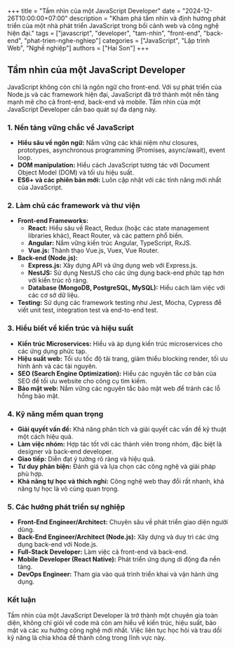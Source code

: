 +++
title = "Tầm nhìn của một JavaScript Developer"
date = "2024-12-26T10:00:00+07:00"
description = "Khám phá tầm nhìn và định hướng phát triển của một nhà phát triển JavaScript trong bối cảnh web và công nghệ hiện đại."
tags = ["javascript", "developer", "tam-nhin", "front-end", "back-end", "phat-trien-nghe-nghiep"]
categories = ["JavaScript", "Lập trình Web", "Nghề nghiệp"]
authors = ["Hai Son"]
+++

## Tầm nhìn của một JavaScript Developer

JavaScript không còn chỉ là ngôn ngữ cho front-end. Với sự phát triển của Node.js và các framework hiện đại, JavaScript đã trở thành một nền tảng mạnh mẽ cho cả front-end, back-end và mobile. Tầm nhìn của một JavaScript Developer cần bao quát sự đa dạng này.

### 1. Nền tảng vững chắc về JavaScript

*   **Hiểu sâu về ngôn ngữ:** Nắm vững các khái niệm như closures, prototypes, asynchronous programming (Promises, async/await), event loop.
*   **DOM manipulation:** Hiểu cách JavaScript tương tác với Document Object Model (DOM) và tối ưu hiệu suất.
*   **ES6+ và các phiên bản mới:** Luôn cập nhật với các tính năng mới nhất của JavaScript.

### 2. Làm chủ các framework và thư viện

*   **Front-end Frameworks:**
    *   **React:** Hiểu sâu về React, Redux (hoặc các state management libraries khác), React Router, và các pattern phổ biến.
    *   **Angular:** Nắm vững kiến trúc Angular, TypeScript, RxJS.
    *   **Vue.js:** Thành thạo Vue.js, Vuex, Vue Router.
*   **Back-end (Node.js):**
    *   **Express.js:** Xây dựng API và ứng dụng web với Express.js.
    *   **NestJS:** Sử dụng NestJS cho các ứng dụng back-end phức tạp hơn với kiến trúc rõ ràng.
    *   **Database (MongoDB, PostgreSQL, MySQL):** Hiểu cách làm việc với các cơ sở dữ liệu.
*   **Testing:** Sử dụng các framework testing như Jest, Mocha, Cypress để viết unit test, integration test và end-to-end test.

### 3. Hiểu biết về kiến trúc và hiệu suất

*   **Kiến trúc Microservices:** Hiểu và áp dụng kiến trúc microservices cho các ứng dụng phức tạp.
*   **Hiệu suất web:** Tối ưu tốc độ tải trang, giảm thiểu blocking render, tối ưu hình ảnh và các tài nguyên.
*   **SEO (Search Engine Optimization):** Hiểu các nguyên tắc cơ bản của SEO để tối ưu website cho công cụ tìm kiếm.
*   **Bảo mật web:** Nắm vững các nguyên tắc bảo mật web để tránh các lỗ hổng bảo mật.

### 4. Kỹ năng mềm quan trọng

*   **Giải quyết vấn đề:** Khả năng phân tích và giải quyết các vấn đề kỹ thuật một cách hiệu quả.
*   **Làm việc nhóm:** Hợp tác tốt với các thành viên trong nhóm, đặc biệt là designer và back-end developer.
*   **Giao tiếp:** Diễn đạt ý tưởng rõ ràng và hiệu quả.
*   **Tư duy phản biện:** Đánh giá và lựa chọn các công nghệ và giải pháp phù hợp.
*   **Khả năng tự học và thích nghi:** Công nghệ web thay đổi rất nhanh, khả năng tự học là vô cùng quan trọng.

### 5. Các hướng phát triển sự nghiệp

*   **Front-End Engineer/Architect:** Chuyên sâu về phát triển giao diện người dùng.
*   **Back-End Engineer/Architect (Node.js):** Xây dựng và duy trì các ứng dụng back-end với Node.js.
*   **Full-Stack Developer:** Làm việc cả front-end và back-end.
*   **Mobile Developer (React Native):** Phát triển ứng dụng di động đa nền tảng.
*   **DevOps Engineer:** Tham gia vào quá trình triển khai và vận hành ứng dụng.

### Kết luận

Tầm nhìn của một JavaScript Developer là trở thành một chuyên gia toàn diện, không chỉ giỏi về code mà còn am hiểu về kiến trúc, hiệu suất, bảo mật và các xu hướng công nghệ mới nhất. Việc liên tục học hỏi và trau dồi kỹ năng là chìa khóa để thành công trong lĩnh vực này.